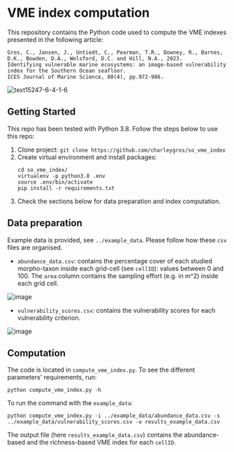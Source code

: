 # VME index computation

This repository contains the Python code used to compute the VME indexes presented in the following article:
```
Gros, C., Jansen, J., Untiedt, C., Pearman, T.R., Downey, R., Barnes, D.K., Bowden, D.A., Welsford, D.C. and Hill, N.A., 2023.
Identifying vulnerable marine ecosystems: an image-based vulnerability index for the Southern Ocean seafloor.
ICES Journal of Marine Science, 80(4), pp.972-986.
```

![text15247-6-4-1-6](https://user-images.githubusercontent.com/14353425/183558367-3a14a498-d6da-448c-bb72-cdeec325f57b.png)

## Getting Started

This repo has been tested with Python 3.8. Follow the steps below to use this repo:

1. Clone project: `git clone https://github.com/charleygros/so_vme_index`
2. Create virtual environment and install packages:
	```
	cd so_vme_index/
	virtualenv -p python3.8 .env
	source .env/bin/activate
	pip install -r requirements.txt
	```
3. Check the sections below for data preparation and index computation.

## Data preparation

Example data is provided, see `../example_data`. Please follow how these `csv` files are organised.

- `abundance_data.csv`: contains the percentage cover of each studied morpho-taxon inside each grid-cell (see `cellID`): values between 0 and 100. The `area` column contains the sampling effort (e.g. in m^2) inside each grid cell.

![image](https://user-images.githubusercontent.com/14353425/183559048-d751d7d8-3620-46f6-939a-0f3cccc414a0.png)

- `vulnerability_scores.csv`: contains the vulnerability scores for each vulnerability criterion.

![image](https://user-images.githubusercontent.com/14353425/183559181-331518b7-8db3-455b-a5d3-78133608c4c9.png)

## Computation

The code is located in `compute_vme_index.py`. To see the different parameters' requirements, run:
```
python compute_vme_index.py -h
```

To run the command with the `example_data`:
```
python compute_vme_index.py -i ../example_data/abundance_data.csv -s ../example_data/vulnerability_scores.csv -o results_example_data.csv
```

The output file (here `results_example_data.csv`) contains the abundance-based and the richness-based VME index for each `cellID`.
